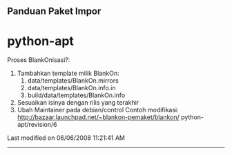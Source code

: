 ## Panduan Paket Impor
#  python-apt
Proses BlankOnisasi?:
   1. Tambahkan template milik BlankOn:
         1. data/templates/BlankOn.mirrors
         2. data/templates/BlankOn.info.in
         3. build/data/templates/BlankOn.info
   2. Sesuaikan isinya dengan rilis yang terakhir
   3. Ubah Maintainer pada debian/control
Contoh modifikasi: ​http://bazaar.launchpad.net/~blankon-pemaket/blankon/
python-apt/revision/6

Last modified on 06/06/2008 11:21:41 AM
 
---
 
